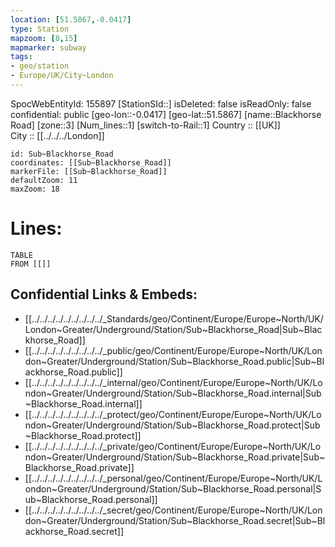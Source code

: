 ```yaml
---
location: [51.5867,-0.0417] 
type: Station 
mapzoom: [8,15] 
mapmarker: subway 
tags:
- geo/station
- Europe/UK/City~London
---
```

SpocWebEntityId: 155897
[StationSId::] 
isDeleted: false
isReadOnly: false
confidential: public
[geo-lon::-0.0417] 
[geo-lat::51.5867] 
[name::Blackhorse Road] 
[zone::3] 
[Num_lines::1] 
[switch-to-Rail::1] 
Country :: [[UK]]  
City :: [[../../../London]]  


```leaflet
id: Sub~Blackhorse_Road
coordinates: [[Sub~Blackhorse_Road]] 
markerFile: [[Sub~Blackhorse_Road]] 
defaultZoom: 11 
maxZoom: 18
```


# Lines: 
```dataview
TABLE 
FROM [[]] 
```

## Confidential Links & Embeds: 
- [[../../../../../../../../../_Standards/geo/Continent/Europe/Europe~North/UK/London~Greater/Underground/Station/Sub~Blackhorse_Road|Sub~Blackhorse_Road]] 
- [[../../../../../../../../../_public/geo/Continent/Europe/Europe~North/UK/London~Greater/Underground/Station/Sub~Blackhorse_Road.public|Sub~Blackhorse_Road.public]] 
- [[../../../../../../../../../_internal/geo/Continent/Europe/Europe~North/UK/London~Greater/Underground/Station/Sub~Blackhorse_Road.internal|Sub~Blackhorse_Road.internal]] 
- [[../../../../../../../../../_protect/geo/Continent/Europe/Europe~North/UK/London~Greater/Underground/Station/Sub~Blackhorse_Road.protect|Sub~Blackhorse_Road.protect]] 
- [[../../../../../../../../../_private/geo/Continent/Europe/Europe~North/UK/London~Greater/Underground/Station/Sub~Blackhorse_Road.private|Sub~Blackhorse_Road.private]] 
- [[../../../../../../../../../_personal/geo/Continent/Europe/Europe~North/UK/London~Greater/Underground/Station/Sub~Blackhorse_Road.personal|Sub~Blackhorse_Road.personal]] 
- [[../../../../../../../../../_secret/geo/Continent/Europe/Europe~North/UK/London~Greater/Underground/Station/Sub~Blackhorse_Road.secret|Sub~Blackhorse_Road.secret]] 
